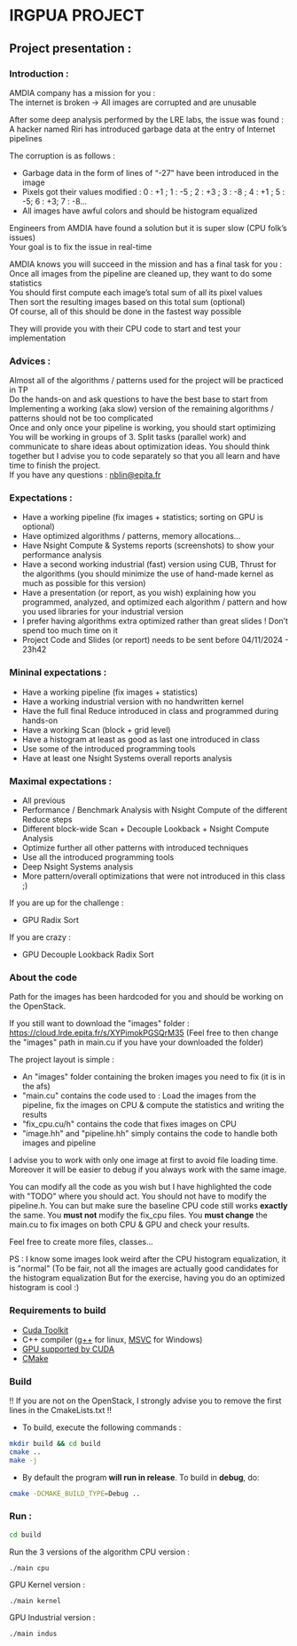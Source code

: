 # IRGPUA PROJECT

## Project presentation :

### Introduction :

AMDIA company has a mission for you :</br>
The internet is broken → All images are corrupted and are unusable

After some deep analysis performed by the LRE labs, the issue was found :</br>
A hacker named Riri has introduced garbage data at the entry of Internet pipelines

The corruption is as follows :
* Garbage data in the form of lines of “-27” have been introduced in the image</br>
* Pixels got their values modified : 0 : +1 ; 1 : -5 ; 2 : +3 ; 3 : -8 ; 4 : +1 ; 5 : -5; 6 : +3; 7 : -8…</br>
* All images have awful colors and should be histogram equalized

Engineers from AMDIA have found a solution but it is super slow (CPU folk’s issues)</br>
Your goal is to fix the issue in real-time

AMDIA knows you will succeed in the mission and has a final task for you :</br>
Once all images from the pipeline are cleaned up, they want to do some statistics</br>
You should first compute each image’s total sum of all its pixel values</br>
Then sort the resulting images based on this total sum (optional)</br>
Of course, all of this should be done in the fastest way possible

They will provide you with their CPU code to start and test your implementation

### Advices :

Almost all of the algorithms / patterns used for the project will be practiced in TP</br>
Do the hands-on and ask questions to have the best base to start from</br>
Implementing a working (aka slow) version of the remaining algorithms / patterns should not be too complicated</br>
Once and only once your pipeline is working, you should start optimizing</br>
You will be working in groups of 3. Split tasks (parallel work) and communicate to share ideas about optimization ideas. You should think together but I advise you to code separately so that you all learn and have time to finish the project.</br>
If you have any questions : nblin@epita.fr

### Expectations :

* Have a working pipeline (fix images + statistics; sorting on GPU is optional)
* Have optimized algorithms / patterns, memory allocations…
* Have Nsight Compute & Systems reports (screenshots) to show your performance analysis
* Have a second working industrial (fast) version using CUB, Thrust for the algorithms (you should minimize the use of hand-made kernel as much as possible for this version)
* Have a presentation (or report, as you wish) explaining how you programmed, analyzed, and optimized each algorithm / pattern and how you used libraries for your industrial version
* I prefer having algorithms extra optimized rather than great slides ! Don’t spend too much time on it
* Project Code and Slides (or report) needs to be sent before 04/11/2024 - 23h42

### Mininal expectations :

* Have a working pipeline (fix images + statistics)
* Have a working industrial version with no handwritten kernel
* Have the full final Reduce introduced in class and programmed during hands-on
* Have a working Scan (block + grid level)
* Have a histogram at least as good as last one introduced in class
* Use some of the introduced programming tools
* Have at least one Nsight Systems overall reports analysis


### Maximal expectations :

* All previous
* Performance / Benchmark Analysis with Nsight Compute of the different Reduce steps
* Different block-wide Scan + Decouple Lookback + Nsight Compute Analysis
* Optimize further all other patterns with introduced techniques
* Use all the introduced programming tools
* Deep Nsight Systems analysis
* More pattern/overall optimizations that were not introduced in this class ;)

If you are up for the challenge :
* GPU Radix Sort

If you are crazy :
* GPU Decouple Lookback Radix Sort

### About the code

Path for the images has been hardcoded for you and should be working on the OpenStack.

If you still want to download the "images" folder : https://cloud.lrde.epita.fr/s/XYPimokPGSQrM35
(Feel free to then change the "images" path in main.cu if you have your downloaded the folder)

The project layout is simple :
* An "images" folder containing the broken images you need to fix (it is in the afs)
* "main.cu" contains the code used to : Load the images from the pipeline, fix the images on CPU & compute the statistics and writing the results
* "fix_cpu.cu/h" contains the code that fixes images on CPU
* "image.hh" and "pipeline.hh" simply contains the code to handle both images and pipeline

I advise you to work with only one image at first to avoid file loading time. Moreover it will be easier to debug if you always work with the same image.

You can modify all the code as you wish but I have highlighted the code with "TODO" where you should act.
You should not have to modify the pipeline.h. You can but make sure the baseline CPU code still works **exactly** the same.
You **must not** modify the fix_cpu files.
You **must change** the main.cu to fix images on both CPU & GPU and check your results.

Feel free to create more files, classes...

PS : I know some images look weird after the CPU histogram equalization, it is "normal"
(To be fair, not all the images are actually good candidates for the histogram equalization
But for the exercise, having you do an optimized histogram is cool :)

### Requirements to build

* [Cuda Toolkit](https://developer.nvidia.com/cuda-downloads)
* C++ compiler ([g++](https://gcc.gnu.org/) for linux,  [MSVC](https://visualstudio.microsoft.com/downloads/) for Windows)
* [GPU supported by CUDA](https://en.wikipedia.org/wiki/CUDA#GPUs_supported)
* [CMake](https://cmake.org/download/)

### Build

!! If you are not on the OpenStack, I strongly advise you to remove the first lines in the CmakeLists.txt !!

- To build, execute the following commands :

```bash
mkdir build && cd build
cmake ..
make -j
```

* By default the program **will run in release**. To build in **debug**, do:

```bash
cmake -DCMAKE_BUILD_TYPE=Debug ..
```

### Run :

```bash
cd build
```
Run the 3 versions of the algorithm
CPU version : 
```
./main cpu
```
GPU Kernel version :
```
./main kernel
```
GPU Industrial version :
```
./main indus
```
